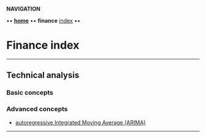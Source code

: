 **NAVIGATION**

•• **[home](/README.md)** •• **finance** [index](/finance/index.md) ••

# Finance index

---

## Technical analysis

### Basic concepts
  
### Advanced concepts

- [autoregressive Integrated Moving Average (ARIMA)](/finance/technical-analysis/autoregressive-integrated-moving-average.md) 

---
